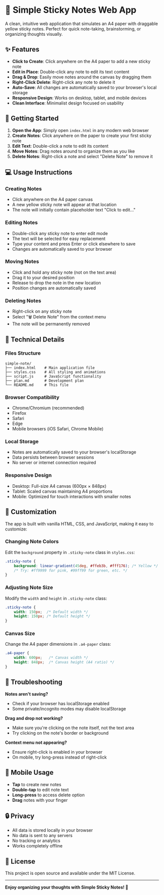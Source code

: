 # 📝 Simple Sticky Notes Web App

A clean, intuitive web application that simulates an A4 paper with draggable yellow sticky notes. Perfect for quick note-taking, brainstorming, or organizing thoughts visually.

## ✨ Features

- **Click to Create**: Click anywhere on the A4 paper to add a new sticky note
- **Edit in Place**: Double-click any note to edit its text content
- **Drag & Drop**: Easily move notes around the canvas by dragging them
- **Right-Click Delete**: Right-click any note to delete it
- **Auto-Save**: All changes are automatically saved to your browser's local storage
- **Responsive Design**: Works on desktop, tablet, and mobile devices
- **Clean Interface**: Minimalist design focused on usability

## 🚀 Getting Started

1. **Open the App**: Simply open `index.html` in any modern web browser
2. **Create Notes**: Click anywhere on the paper to create your first sticky note
3. **Edit Text**: Double-click a note to edit its content
4. **Move Notes**: Drag notes around to organize them as you like
5. **Delete Notes**: Right-click a note and select "Delete Note" to remove it

## 💻 Usage Instructions

### Creating Notes
- Click anywhere on the A4 paper canvas
- A new yellow sticky note will appear at that location
- The note will initially contain placeholder text "Click to edit..."

### Editing Notes
- Double-click any sticky note to enter edit mode
- The text will be selected for easy replacement
- Type your content and press Enter or click elsewhere to save
- Changes are automatically saved to your browser

### Moving Notes
- Click and hold any sticky note (not on the text area)
- Drag it to your desired position
- Release to drop the note in the new location
- Position changes are automatically saved

### Deleting Notes
- Right-click on any sticky note
- Select "🗑️ Delete Note" from the context menu
- The note will be permanently removed

## 🔧 Technical Details

### Files Structure
```
simple-note/
├── index.html    # Main application file
├── styles.css    # All styling and animations
├── script.js     # JavaScript functionality
├── plan.md       # Development plan
└── README.md     # This file
```

### Browser Compatibility
- Chrome/Chromium (recommended)
- Firefox
- Safari
- Edge
- Mobile browsers (iOS Safari, Chrome Mobile)

### Local Storage
- Notes are automatically saved to your browser's localStorage
- Data persists between browser sessions
- No server or internet connection required

### Responsive Design
- Desktop: Full-size A4 canvas (600px × 848px)
- Tablet: Scaled canvas maintaining A4 proportions
- Mobile: Optimized for touch interactions with smaller notes

## 🎨 Customization

The app is built with vanilla HTML, CSS, and JavaScript, making it easy to customize:

### Changing Note Colors
Edit the `background` property in `.sticky-note` class in `styles.css`:
```css
.sticky-note {
    background: linear-gradient(45deg, #ffeb3b, #fff176); /* Yellow */
    /* Try: #ff9999 for pink, #99ff99 for green, etc. */
}
```

### Adjusting Note Size
Modify the `width` and `height` in `.sticky-note` class:
```css
.sticky-note {
    width: 150px;  /* Default width */
    height: 150px; /* Default height */
}
```

### Canvas Size
Change the A4 paper dimensions in `.a4-paper` class:
```css
.a4-paper {
    width: 600px;   /* Canvas width */
    height: 848px;  /* Canvas height (A4 ratio) */
}
```

## 🐛 Troubleshooting

**Notes aren't saving?**
- Check if your browser has localStorage enabled
- Some private/incognito modes may disable localStorage

**Drag and drop not working?**
- Make sure you're clicking on the note itself, not the text area
- Try clicking on the note's border or background

**Context menu not appearing?**
- Ensure right-click is enabled in your browser
- On mobile, try long-press instead of right-click

## 📱 Mobile Usage

- **Tap** to create new notes
- **Double-tap** to edit note text
- **Long-press** to access delete option
- **Drag** notes with your finger

## 🔒 Privacy

- All data is stored locally in your browser
- No data is sent to any servers
- No tracking or analytics
- Works completely offline

## 📄 License

This project is open source and available under the MIT License.

---

**Enjoy organizing your thoughts with Simple Sticky Notes! 🎉**